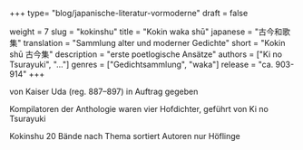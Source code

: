 +++
type= "blog/japanische-literatur-vormoderne"
draft = false

weight = 7
slug = "kokinshu"
title = "Kokin waka shū"
japanese = "古今和歌集"
translation = "Sammlung alter und moderner Gedichte"
short = "Kokin shū 古今集"
description = "erste poetlogische Ansätze"
authors = ["Ki no Tsurayuki", "..."]
genres = ["Gedichtsammlung", "waka"]
release = "ca. 903-914"
+++

von Kaiser Uda (reg. 887–897) in Auftrag gegeben

Kompilatoren der Anthologie waren vier Hofdichter, geführt von Ki no Tsurayuki



Kokinshu 
20 Bände nach Thema sortiert
Autoren nur Höflinge
